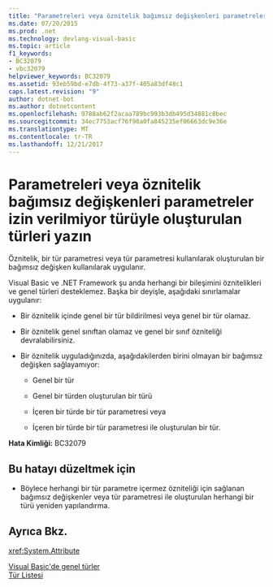 ```yaml
---
title: "Parametreleri veya öznitelik bağımsız değişkenleri parametreler izin verilmiyor türüyle oluşturulan türleri yazın"
ms.date: 07/20/2015
ms.prod: .net
ms.technology: devlang-visual-basic
ms.topic: article
f1_keywords:
- BC32079
- vbc32079
helpviewer_keywords: BC32079
ms.assetid: 93eb59bd-e7db-4f73-a37f-405a83df48c1
caps.latest.revision: "9"
author: dotnet-bot
ms.author: dotnetcontent
ms.openlocfilehash: 9788ab62f2acaa789bc993b3db495d34881c8bec
ms.sourcegitcommit: 34ec7753acf76f90a0fa845235ef06663dc9e36e
ms.translationtype: MT
ms.contentlocale: tr-TR
ms.lasthandoff: 12/21/2017
---
```

# <a name="type-parameters-or-types-constructed-with-type-parameters-are-not-allowed-in-attribute-arguments"></a>Parametreleri veya öznitelik bağımsız değişkenleri parametreler izin verilmiyor türüyle oluşturulan türleri yazın
Öznitelik, bir tür parametresi veya tür parametresi kullanılarak oluşturulan bir bağımsız değişken kullanılarak uygulanır.  
  
 Visual Basic ve .NET Framework şu anda herhangi bir bileşimini öznitelikleri ve genel türleri desteklemez. Başka bir deyişle, aşağıdaki sınırlamalar uygulanır:  
  
-   Bir öznitelik içinde genel bir tür bildirilmesi veya genel bir tür olamaz.  
  
-   Bir öznitelik genel sınıftan olamaz ve genel bir sınıf özniteliği devralabilirsiniz.  
  
-   Bir öznitelik uyguladığınızda, aşağıdakilerden birini olmayan bir bağımsız değişken sağlayamıyor:  
  
    -   Genel bir tür  
  
    -   Genel bir türden oluşturulan bir türü  
  
    -   İçeren bir türde bir tür parametresi veya  
  
    -   İçeren bir türde bir tür parametresi ile oluşturulan bir tür.  
  
 **Hata Kimliği:** BC32079  
  
## <a name="to-correct-this-error"></a>Bu hatayı düzeltmek için  
  
-   Böylece herhangi bir tür parametre içermez özniteliği için sağlanan bağımsız değişkenler veya tür parametresi ile oluşturulan herhangi bir türü yeniden yapılandırma.  
  
## <a name="see-also"></a>Ayrıca Bkz.  
 <xref:System.Attribute>  
   
 [Visual Basic'de genel türler](../../visual-basic/programming-guide/language-features/data-types/generic-types.md)  
 [Tür Listesi](../../visual-basic/language-reference/statements/type-list.md)
